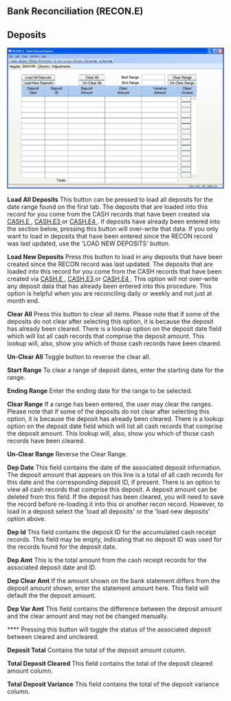 ##  Bank Reconciliation (RECON.E)

<PageHeader />

##  Deposits

![](./RECON-E-2.jpg)

**Load All Deposits** This button can be pressed to load all deposits for the date range found on the first tab. The deposits that are loaded into this record for you come from the CASH records that have been created via [ CASH.E ](../../CASH-E/README.md) , [ CASH.E3 ](CASH-E3/README.md) or [ CASH.E4 ](CASH-E4/README.md) . If deposits have already been entered into the section below, pressing this button will over-write that data. If you only want to load in deposits that have been entered since the RECON record was last updated, use the 'LOAD NEW DEPOSITS' button.   
  
**Load New Deposits** Press this button to load in any deposits that have been created since the RECON record was last updated. The deposits that are loaded into this record for you come from the CASH records that have been created via [ CASH.E ](../../CASH-E/README.md) , [ CASH.E3 ](CASH-E3/README.md) or [ CASH.E4 ](CASH-E4/README.md) . This option will not over-write any deposit data that has already been entered into this procedure. This option is helpful when you are reconciling daily or weekly and not just at month end.   
  
**Clear All** Press this button to clear all items. Please note that if some
of the deposits do not clear after selecting this option, it is because the
deposit has already been cleared. There is a lookup option on the deposit date
field which will list all cash records that comprise the deposit amount. This
lookup will, also, show you which of those cash records have been cleared.  
  
**Un-Clear All** Toggle button to reverse the clear all.  
  
**Start Range** To clear a range of deposit dates, enter the starting date for
the range.  
  
**Ending Range** Enter the ending date for the range to be selected.  
  
**Clear Range** If a range has been entered, the user may clear the ranges.
Please note that if some of the deposits do not clear after selecting this
option, it is because the deposit has already been cleared. There is a lookup
option on the deposit date field which will list all cash records that
comprise the deposit amount. This lookup will, also, show you which of those
cash records have been cleared.  
  
**Un-Clear Range** Reverse the Clear Range.  
  
**Dep Date** This field contains the date of the associated deposit
information. The deposit amount that appears on this line is a total of all
cash records for this date and the corresponding deposit ID, if present. There
is an option to view all cash records that comprise this deposit. A deposit
amount can be deleted from this field. If the deposit has been cleared, you
will need to save the record before re-loading it into this or another recon
record. However, to load in a deposit select the 'load all deposits' or the
'load new deposits' option above.  
  
**Dep Id** This field contains the deposit ID for the accumulated cash receipt
records. This field may be empty, indicating that no deposit ID was used for
the records found for the deposit date.  
  
**Dep Amt** This is the total amount from the cash receipt records for the
associated deposit date and ID.  
  
**Dep Clear Amt** If the amount shown on the bank statement differs from the
deposit amount shown, enter the statement amount here. This field will default
the the deposit amount.  
  
**Dep Var Amt** This field contains the difference between the deposit amount
and the clear amount and may not be changed manually.  
  
**** Pressing this button will toggle the status of the associated deposit
between cleared and uncleared.  
  
**Deposit Total** Contains the total of the deposit amount column.  
  
**Total Deposit Cleared** This field contains the total of the deposit cleared
amount column.  
  
**Total Deposit Variance** This field contains the total of the deposit
variance column.  
  
  
<badge text= "Version 8.10.57" vertical="middle" />

<PageFooter />
